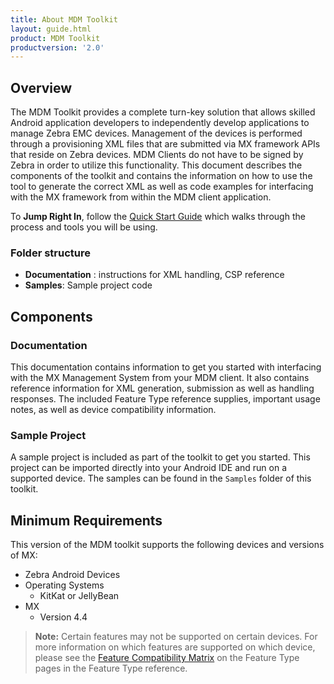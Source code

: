 ```yaml
---
title: About MDM Toolkit
layout: guide.html
product: MDM Toolkit
productversion: '2.0'
---
```


## Overview
The MDM Toolkit provides a complete turn-key solution that allows skilled Android application developers to independently develop applications to manage Zebra EMC devices. Management of the devices is performed through a provisioning XML files that are submitted via MX framework APIs that reside on Zebra devices. MDM Clients do not have to be signed by Zebra in order to utilize this functionality. This document describes the components of the toolkit and contains the information on how to use the tool to generate the correct XML as well as code examples for interfacing with the MX framework from within the MDM client application.

To **Jump Right In**, follow the [Quick Start Guide](../../tutorial/) which walks through the process and tools you will be using.


### Folder structure
* **Documentation** : instructions for XML handling, CSP reference
* **Samples**: Sample project code

## Components

### Documentation
This documentation contains information to get you started with interfacing with the MX Management System from your MDM client. It also contains reference information for XML generation, submission as well as handling responses. The included Feature Type reference supplies, important usage notes, as well as device compatibility information.

### Sample Project
A sample project is included as part of the toolkit to get you started. This project can be imported directly into your Android IDE and run on a supported device. The samples can be found in the `Samples` folder of this toolkit.


## Minimum Requirements
This version of the MDM toolkit supports the following devices and versions of MX:

* Zebra Android Devices
* Operating Systems
	* KitKat or JellyBean
* MX
	* Version 4.4

>**Note:** Certain features may not be supported on certain devices. For more information on which features are supported on which device, please see the [Feature Compatibility Matrix](../../mx/compatibility) on the Feature Type pages in the Feature Type reference.